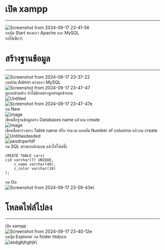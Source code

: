 # เปิด xampp
---
![Screenshot from 2024-09-17 23-41-56](https://github.com/user-attachments/assets/67c37c57-da4d-4d9d-aec3-29c8627ece28) \
กดปุ่ม Start ของแถว Apache และ MySQL\
รอให้เขียว\

# สร้างฐานข้อมูล
---
![Screenshot from 2024-09-17 23-37-22](https://github.com/user-attachments/assets/22815731-097f-4ff0-8e00-c430a4e537b5)\
กดปถ่ม Admin ตรงแถว MySQL\
![Screenshot from 2024-09-17 23-47-47](https://github.com/user-attachments/assets/8eac629a-1b2e-4768-a343-027b6c36358f)\
ดูแถบด้านข้าง ถ้าไม่มีกดตรงลูกศรมุมซ้ายบน\
![Untitled](https://github.com/user-attachments/assets/a4c52d52-67ee-447d-a6e2-a86a19a780ad)\
![Screenshot from 2024-09-17 23-47-47e](https://github.com/user-attachments/assets/966cb337-1e20-4736-97f3-f21f0b8667e8)\
กด New\
![image](https://github.com/user-attachments/assets/4ad9ec44-43d6-4e08-991a-d89c1c6eabc9)\
เขียนชื่อฐานข้อมูลตรง  Databases name แล้วกด create\
![image](https://github.com/user-attachments/assets/fe43248e-cd03-4054-9425-25cbd7f5b83a)\
เขียนชื่อตารางตรง  Table name ปรับ จำนวน คอลลัม Number of columns แล้วกด create\
![Untitlasdasded](https://github.com/user-attachments/assets/50c8e57a-6883-4a54-b55a-245142761666)\
![aesdrqwrfdf](https://github.com/user-attachments/assets/75950639-d9f8-4259-ae3b-673d8d29da35)\
กด SQL ตรงแถบด้านบน แล้วใส่โค้ดนี้\
```
CREATE TABLE carx(
cid varchar(7) UNIQUE,
    c_name varchar(40),
    c_color varchar(10)
);
```
กด Go\
![Screenshot from 2024-09-17 23-59-43e](https://github.com/user-attachments/assets/dff4bb99-c4b5-4e97-9dc3-f49dfe58f5eb)\

# โหลดไฟล์ไปลง
---
เปิด xampp\
![Screenshot from 2024-09-17 23-40-12e](https://github.com/user-attachments/assets/71087045-5c82-4103-bfac-287d251de654)\
กดปุ่ม Explorer กด folder htdocs\
![asdgjkjhghjk](https://github.com/user-attachments/assets/3a82d8d1-6aed-44ca-8f5e-30feaa64c8fe)\


